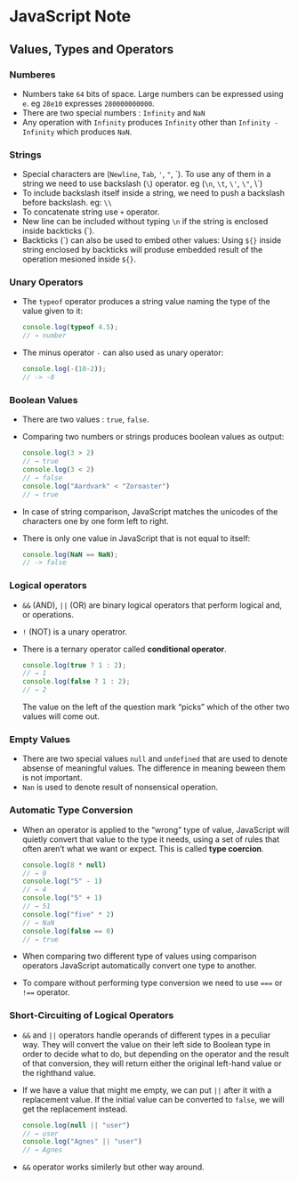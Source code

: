 # JavaScript Note

## Values, Types and Operators

### Numberes

* Numbers take `64` bits of space. Large numbers can be expressed using `e`. eg `28e10` expresses `280000000000`.
* There are two special numbers : `Infinity` and `NaN`
* Any operation with `Infinity` produces `Infinity` other than `Infinity - Infinity` which produces `NaN`.

### Strings

* Special characters are (`Newline`, `Tab`, `'`, `"`, \`). To use any of them in a string we need to use backslash (`\`) operator. eg (`\n`, `\t`, `\'`, `\"`, \\`)
* To include backslash itself inside a string, we need to push a backslash before backslash. eg: `\\`
* To concatenate string use `+` operator.
* New line can be included without typing `\n` if the string is enclosed inside backticks (`).
* Backticks (\`) can also be used to embed other values:
Using `${}` inside string enclosed by backticks will produse embedded result of the operation mesioned inside `${}`.

### Unary Operators

* The `typeof` operator produces a string value naming the type of the value given to it:

  ```javascript
  console.log(typeof 4.5);
  // → number
  ```

* The minus operator `-` can also used as unary operator:

  ```javascript
  console.log(-(10-2));
  // -> -8
  ```

### Boolean Values

* There are two values : `true`, `false`.
* Comparing two numbers or strings produces boolean values as output:

  ```javascript
  console.log(3 > 2)
  // → true
  console.log(3 < 2)
  // → false
  console.log("Aardvark" < "Zoroaster")
  // → true
  ```

* In case of string comparison, JavaScript matches the unicodes of the characters one by one form left to right.
* There is only one value in JavaScript that is not equal to itself:

  ```javascript
  console.log(NaN == NaN);
  // -> false
  ```

### Logical operators

* `&&` (AND), `||` (OR) are binary logical operators that perform logical and, or operations.
* `!` (NOT) is a unary operatror.
* There is a ternary operator called **conditional operator**.

  ```javascript
  console.log(true ? 1 : 2);
  // → 1
  console.log(false ? 1 : 2);
  // → 2
  ```

  The value on the left of the question mark “picks” which of the other two values will come out.

### Empty Values

* There are two special values `null` and `undefined` that are used to denote absense of meaningful values. The difference in meaning beween them is not important.
* `Nan` is used to denote result of nonsensical operation.

### Automatic Type Conversion

* When an operator is applied to the “wrong” type of value, JavaScript will quietly convert that value to the type it needs, using a set of rules that often aren’t what we want or expect. This is called **type coercion**.

  ```javascript
  console.log(8 * null)
  // → 0
  console.log("5" - 1)
  // → 4
  console.log("5" + 1)
  // → 51
  console.log("five" * 2)
  // → NaN
  console.log(false == 0)
  // → true
  ```

* When comparing two different type of values using comparison operators JavaScript automatically convert one type to another.
* To compare without performing type conversion we need to use `===` or `!==` operator.

### Short-Circuiting of Logical Operators

* `&&` and `||` operators handle operands of different types in a peculiar way. They will convert the value on their left side to Boolean type in order to decide what to do, but depending on the operator and the result of that conversion, they will return either the original left-hand value or the righthand value.
* If we have a value that might me empty, we can put `||` after it with a replacement value. If the initial value can be converted to `false`, we will get the replacement instead.

  ```javascript
  console.log(null || "user")
  // → user
  console.log("Agnes" || "user")
  // → Agnes
  ```

* `&&` operator works similerly but other way around.